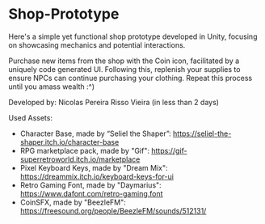 # Shop-Prototype
Here's a simple yet functional shop prototype developed in Unity, focusing on showcasing mechanics and potential interactions.

Purchase new items from the shop with the Coin icon, facilitated by a uniquely code generated UI.
Following this, replenish your supplies to ensure NPCs can continue purchasing your clothing.
Repeat this process until you amass wealth :^)

Developed by: Nicolas Pereira Risso Vieira (in less than 2 days)

Used Assets:
- Character Base, made by “Seliel the Shaper”: https://seliel-the-shaper.itch.io/character-base
- RPG marketplace pack, made by "Gif": https://gif-superretroworld.itch.io/marketplace
- Pixel Keyboard Keys, made by "Dream Mix": https://dreammix.itch.io/keyboard-keys-for-ui
- Retro Gaming Font, made by "Daymarius": https://www.dafont.com/retro-gaming.font
- CoinSFX, made by "BeezleFM": https://freesound.org/people/BeezleFM/sounds/512131/
